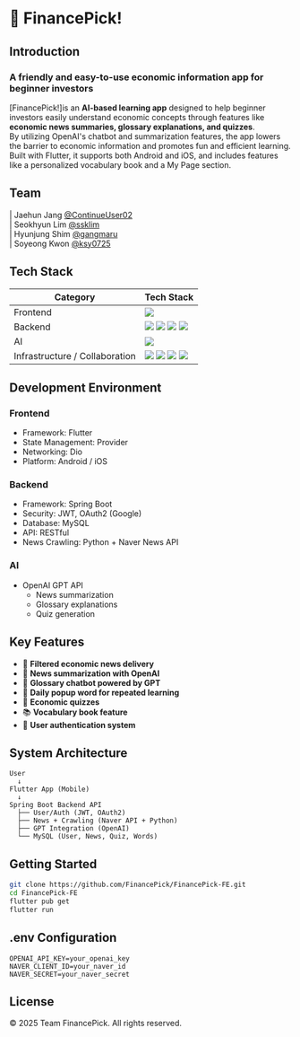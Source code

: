 # 📱 FinancePick!

## Introduction

### A friendly and easy-to-use economic information app for beginner investors

[FinancePick!]is an **AI-based learning app** designed to help beginner investors easily understand economic concepts through features like **economic news summaries, glossary explanations, and quizzes**.  
By utilizing OpenAI's chatbot and summarization features, the app lowers the barrier to economic information and promotes fun and efficient learning.  
Built with Flutter, it supports both Android and iOS, and includes features like a personalized vocabulary book and a My Page section.

## Team

| Jaehun Jang [@ContinueUser02](https://github.com/ContinueUser02) <br/>| Seokhyun Lim [@ssklim](https://github.com/ssklim) <br/>| Hyunjung Shim [@gangmaru](https://github.com/gangmaru) <br/>| Soyeong Kwon [@ksy0725](https://github.com/ksy0725) 

## Tech Stack

<table>
<thead>
<tr>
<th>Category</th>
<th>Tech Stack</th>
</tr>
</thead>
<tbody>
<tr>
<td>Frontend</td>
<td>
<img src="https://img.shields.io/badge/flutter-02569B?style=for-the-badge&logo=flutter&logoColor=white">
</td>
</tr>
<tr>
<td>Backend</td>
<td>
<img src="https://img.shields.io/badge/springboot-6DB33F?style=for-the-badge&logo=springboot&logoColor=white">
<img src="https://img.shields.io/badge/mysql-4479A1?style=for-the-badge&logo=mysql&logoColor=white">
<img src="https://img.shields.io/badge/jwt-000000?style=for-the-badge&logo=jsonwebtokens&logoColor=white">
<img src="https://img.shields.io/badge/oauth2-EB5424?style=for-the-badge&logo=oauth&logoColor=white">
</td>
</tr>
<tr>
<td>AI</td>
<td>
<img src="https://img.shields.io/badge/OpenAI-412991?style=for-the-badge&logo=openai&logoColor=white">
</td>
</tr>
<tr>
<td>Infrastructure / Collaboration</td>
<td>
<img src="https://img.shields.io/badge/OCI-F80000?style=for-the-badge&logo=oracle&logoColor=white">
<img src="https://img.shields.io/badge/github-181717?style=for-the-badge&logo=github&logoColor=white">
<img src="https://img.shields.io/badge/notion-000000?style=for-the-badge&logo=notion&logoColor=white">
<img src="https://img.shields.io/badge/figma-F24E1E?style=for-the-badge&logo=figma&logoColor=white">
</td>
</tr>
</tbody>
</table>

## Development Environment

### Frontend

- Framework: Flutter
- State Management: Provider
- Networking: Dio
- Platform: Android / iOS

### Backend

- Framework: Spring Boot
- Security: JWT, OAuth2 (Google)
- Database: MySQL
- API: RESTful
- News Crawling: Python + Naver News API

### AI

- OpenAI GPT API
  - News summarization
  - Glossary explanations
  - Quiz generation

## Key Features

- 📢 **Filtered economic news delivery**
- 📝 **News summarization with OpenAI**
- 🤖 **Glossary chatbot powered by GPT**
- 📌 **Daily popup word for repeated learning**
- 🧠 **Economic quizzes**
- 📚 **Vocabulary book feature**
- 👤 **User authentication system**

## System Architecture

```
User
  ↓
Flutter App (Mobile)
  ↓
Spring Boot Backend API
  ├── User/Auth (JWT, OAuth2)
  ├── News + Crawling (Naver API + Python)
  ├── GPT Integration (OpenAI)
  └── MySQL (User, News, Quiz, Words)
```

## Getting Started

```bash
git clone https://github.com/FinancePick/FinancePick-FE.git
cd FinancePick-FE
flutter pub get
flutter run
```

## .env Configuration

```
OPENAI_API_KEY=your_openai_key
NAVER_CLIENT_ID=your_naver_id
NAVER_SECRET=your_naver_secret
```

## License

© 2025 Team FinancePick. All rights reserved.
